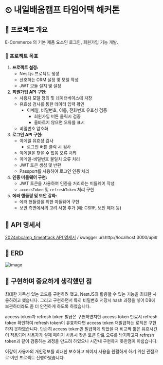 # ⏲ 내일배움캠프 타임어택 해커톤

## 📌 프로젝트 개요
E-Commerce 의 기본 제품 요소인 로그인, 회원가입 기능 개발.

### 🎯 프로젝트 목표
  1. **프로젝트 설정:**
      - Nest.js 프로젝트 생성
      - 선호하는 ORM 설정 및 모델 작성
      - JWT 모듈 설치 및 설정
  2. **회원가입 API 구현:**
      - 사용자 모델 정의 및 데이터베이스에 저장
      - 유효성 검사를 통한 데이터 입력 확인
          - 이메일, 비밀번호, 이름, 전화번호 유효성 검증
              - 회원가입 버튼 클릭시 검증
              - 올바르지 않으면 오류를 표시
      - 비밀번호 암호화
  3. **로그인 API 구현:**
      - 이메일 유효성 검사
          - 로그인 버튼 클릭 시 검사
      - 이메일을 찾을 수 없음 오류 처리
      - 이메일-비밀번호 불일치 오류 처리
      - JWT 토큰 생성 및 반환
      - Passport를 사용하여 로그인 인증 처리
  4. **인증 미들웨어 구현:**
      - JWT 토큰을 사용하여 인증을 처리하는 미들웨어 작성
      - `accessToken` 및 `refreshToken` 처리 구현
  5. **에러 핸들링 및 보안 강화:**
      - 에러 핸들링을 위한 미들웨어 구현
      - 보안 측면에서의 고려 사항 추가 (예: CSRF, 보안 헤더 등)

## 📌 API 명세서
[2024nbcamp_timeattack API 명세서](https://docs.google.com/spreadsheets/d/1r_3E0aF1DngUuPHyYPowZjJmNZiI7vDTn6ZFSSakRdQ/edit?usp=sharing) / swagger url:http://localhost:3000/api#

## 📌 ERD
![image](https://github.com/lemon-table/2024nbcamp_timeattack/assets/147114778/19493c30-fe96-4094-be4b-f678795606f2)

## 📌 구현하며 중요하게 생각했던 점
최대한 가독성 있는 코드를 구현하려 했고, NestJS의 활용할 수 있는 기능을 최대한 사용하려고 했습니다. 그리고 구현하면서 특히 비밀번호 저장시 hash 과정을 넣어 DB에 보관하더라도 좀 더 안전하게 하도록 하였습니다. 

access token과 refresh token 발급은 구현하였지만 access token 만료시 refresh token 확인하여 refresh token이 유효하다면 access token 재발급하는 로직은 구현하지 못하였습니다. 단순히 access token만 발급하게 되었을 때 비교쩍 짧은 유효시간이 적용되어 사용자가 실제 페이지 사용시 잦은 토큰 만료 오류를 방지하고자 refresh token과 같이 검증하는 과정을 만드려 하였으나 시간내 구현하지 못한점이 아쉽습니다.

이같이 사용자의 개인정보를 최대한 보호하고 페이지 사용을 원활하게 하기 위한 관점으로 이번 프로젝트 진행하였습니다.
